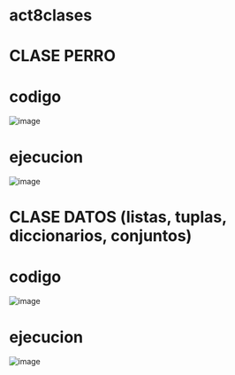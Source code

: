 # act8clases

# CLASE PERRO

# codigo

![image](https://github.com/user-attachments/assets/4e483874-544d-40f6-b6df-e55ae1729ffb)

# ejecucion

![image](https://github.com/user-attachments/assets/1ed05507-7983-4523-9328-c79bd94e96a8)

# CLASE DATOS (listas, tuplas, diccionarios, conjuntos)

# codigo

![image](https://github.com/user-attachments/assets/5885f2a4-059a-40a0-92c5-1409fbcf5738)

# ejecucion

![image](https://github.com/user-attachments/assets/6ba82f71-6029-4937-90df-1b65ded020ca)





